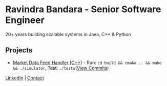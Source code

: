 <!DOCTYPE html>
<html>
<head>
    <title>Ravindra Bandara's Portfolio</title>
</head>
<body>
    <h1>Ravindra Bandara - Senior Software Engineer</h1>
    <p>20+ years building scalable systems in Java, C++ & Python</p>
    <h2>Projects</h2>
    <ul>
        <li><a href="https://github.com/rbandara/market-data-feed">Market Data Feed Handler (C++)</a> - Run: <code>cd build && cmake .. && make && ./simulator</code>, Test: <code>./tests</code>(<a href="https://github.com/rbandara/market-data-feed/commits/main">View Commits</a>)</li>
    </ul>
    <p><a href="https://linkedin.com/in/rbandara">LinkedIn</a> | <a href="mailto:ravindra.bandara@gmail.com">Contact</a></p>
</body>
</html>
